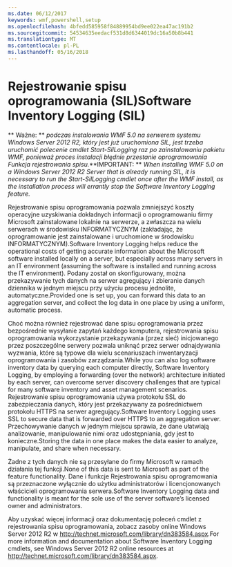 ```yaml
---
ms.date: 06/12/2017
keywords: wmf,powershell,setup
ms.openlocfilehash: 4bfedd585958f84889954bd9ee022ea47ac191b2
ms.sourcegitcommit: 54534635eedacf531d8d6344019dc16a50b8b441
ms.translationtype: MT
ms.contentlocale: pl-PL
ms.lasthandoff: 05/16/2018
---
```

# <a name="software-inventory-logging-sil"></a><span data-ttu-id="d630c-102">Rejestrowanie spisu oprogramowania (SIL)</span><span class="sxs-lookup"><span data-stu-id="d630c-102">Software Inventory Logging (SIL)</span></span>

<span data-ttu-id="d630c-103">** Ważne: ** *podczas instalowania WMF 5.0 na serwerem systemu Windows Server 2012 R2, który jest już uruchomiona SIL, jest trzeba uruchomić polecenie cmdlet Start-SilLogging raz po zainstalowaniu pakietu WMF, ponieważ proces instalacji błędnie przestanie oprogramowania Funkcja rejestrowania spisu.*</span><span class="sxs-lookup"><span data-stu-id="d630c-103">**IMPORTANT: ** *When installing WMF 5.0 on a Windows Server 2012 R2 Server that is already running SIL, it is necessary to run the Start-SilLogging cmdlet once after the WMF install, as the installation process will errantly stop the Software Inventory Logging feature.*</span></span>

<span data-ttu-id="d630c-104">Rejestrowanie spisu oprogramowania pozwala zmniejszyć koszty operacyjne uzyskiwania dokładnych informacji o oprogramowaniu firmy Microsoft zainstalowane lokalnie na serwerze, a zwłaszcza na wielu serwerach w środowisku INFORMATYCZNYM (zakładając, że oprogramowanie jest zainstalowane i uruchomione w środowisku INFORMATYCZNYM).</span><span class="sxs-lookup"><span data-stu-id="d630c-104">Software Inventory Logging helps reduce the operational costs of getting accurate information about the Microsoft software installed locally on a server, but especially across many servers in an IT environment (assuming the software is installed and running across the IT environment).</span></span> <span data-ttu-id="d630c-105">Podany został on skonfigurowany, można przekazywanie tych danych na serwer agregujący i zbieranie danych dziennika w jednym miejscu przy użyciu procesu jednolite, automatyczne.</span><span class="sxs-lookup"><span data-stu-id="d630c-105">Provided one is set up, you can forward this data to an aggregation server, and collect the log data in one place by using a uniform, automatic process.</span></span>

<span data-ttu-id="d630c-106">Choć można również rejestrować dane spisu oprogramowania przez bezpośrednie wysyłanie zapytań każdego komputera, rejestrowania spisu oprogramowania wykorzystanie przekazywania (przez sieć) inicjowanego przez poszczególne serwery pozwala uniknąć przez serwer odnajdywania wyzwania, które są typowe dla wielu scenariuszach inwentaryzacji oprogramowania i zasobów zarządzania.</span><span class="sxs-lookup"><span data-stu-id="d630c-106">While you can also log software inventory data by querying each computer directly, Software Inventory Logging, by employing a forwarding (over the network) architecture initiated by each server, can overcome server discovery challenges that are typical for many software inventory and asset management scenarios.</span></span> <span data-ttu-id="d630c-107">Rejestrowanie spisu oprogramowania używa protokołu SSL do zabezpieczania danych, który jest przekazywany za pośrednictwem protokołu HTTPS na serwer agregujący.</span><span class="sxs-lookup"><span data-stu-id="d630c-107">Software Inventory Logging uses SSL to secure data that is forwarded over HTTPS to an aggregation server.</span></span> <span data-ttu-id="d630c-108">Przechowywanie danych w jednym miejscu sprawia, że dane ułatwiają analizowanie, manipulowanie nimi oraz udostępniania, gdy jest to konieczne.</span><span class="sxs-lookup"><span data-stu-id="d630c-108">Storing the data in one place makes the data easier to analyze, manipulate, and share when necessary.</span></span>

<span data-ttu-id="d630c-109">Żadne z tych danych nie są przesyłane do firmy Microsoft w ramach działania tej funkcji.</span><span class="sxs-lookup"><span data-stu-id="d630c-109">None of this data is sent to Microsoft as part of the feature functionality.</span></span> <span data-ttu-id="d630c-110">Dane i funkcje Rejestrowania spisu oprogramowania są przeznaczone wyłącznie do użytku administratorów i licencjonowanych właścicieli oprogramowania serwera.</span><span class="sxs-lookup"><span data-stu-id="d630c-110">Software Inventory Logging data and functionality is meant for the sole use of the server software’s licensed owner and administrators.</span></span>

<span data-ttu-id="d630c-111">Aby uzyskać więcej informacji oraz dokumentację poleceń cmdlet z rejestrowania spisu oprogramowania, zobacz zasoby online Windows Server 2012 R2 w <http://technet.microsoft.com/library/dn383584.aspx>.</span><span class="sxs-lookup"><span data-stu-id="d630c-111">For more information and documentation about Software Inventory Logging cmdlets, see Windows Server 2012 R2 online resources at <http://technet.microsoft.com/library/dn383584.aspx>.</span></span>
